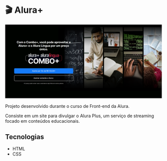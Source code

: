 # 🎬 Alura+

![Imagem do Alura Plus](image.png)

Projeto desenvolvido durante o curso de Front-end da Alura.

Consiste em um site para divulgar o Alura Plus, um serviço de streaming focado em conteúdos educacionais.

## Tecnologias
- HTML
- CSS